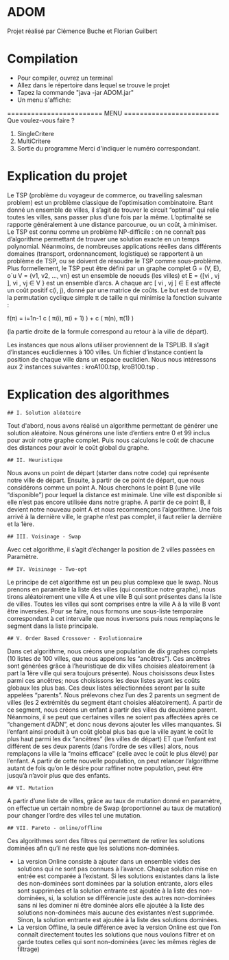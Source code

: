 # ADOM

Projet réalisé par Clémence Buche et Florian Guilbert

# Compilation
- Pour compiler, ouvrez un terminal
- Allez dans le répertoire dans lequel se trouve le projet
- Tapez la commande "java -jar ADOM.jar"
- Un menu s'affiche:  

======================== MENU ========================
Que voulez-vous faire ?
1. SingleCritere
2. MultiCritere
3. Sortie du programme
Merci d'indiquer le numéro correspondant.


# Explication du projet
Le TSP (problème du voyageur de commerce, ou travelling salesman problem) est un problème classique de l’optimisation combinatoire. Etant donné un ensemble de villes, il s’agit de trouver le circuit “optimal” qui relie toutes les villes, sans passer plus d’une fois par la même. L’optimalité se rapporte généralement à une distance parcourue, ou un coût, à minimiser. Le TSP est connu comme un problème NP-difficile : on ne connaît pas d’algorithme permettant de trouver une solution exacte en un temps polynomial. Néanmoins, de nombreuses applications réelles dans différents domaines (transport, ordonnancement, logistique) se rapportent à un problème de TSP, ou se doivent de résoudre le TSP comme sous-problème. Plus formellement, le TSP peut être défini par un graphe complet G = (V, E), o`u V = {v1, v2, ..., vn} est un ensemble de noeuds (les villes) et E = {[vi , vj ], vi , vj ∈ V } est un ensemble d’arcs. A chaque arc [  vi , vj ] ∈ E est affecté un coût positif c(i, j), donné par une matrice de coûts. Le but est de trouver la permutation cyclique simple π de taille n qui minimise la fonction suivante : 

f(π) = i=1n-1 c ( π(i), π(i + 1) ) + c ( π(n), π(1) ) 

(la partie droite de la formule correspond au retour à la ville de départ).


Les instances que nous allons utiliser proviennent de la TSPLIB. Il s’agit d’instances euclidiennes à 100 villes. Un fichier d’instance contient la position de chaque ville dans un espace euclidien. Nous nous intéressons aux 2 instances suivantes : kroA100.tsp, kroB100.tsp .


# Explication des algorithmes

	## I. Solution aléatoire
Tout d'abord, nous avons réalisé un algorithme permettant de générer une solution aléatoire. Nous générons une liste d’entiers entre 0 et 99 inclus pour avoir notre graphe complet. Puis nous calculons le coût de chacune des distances pour avoir le coût global du graphe. 


	## II. Heuristique
Nous avons un point de départ (starter dans notre code) qui représente notre ville de départ. Ensuite, à partir de ce point de départ, que nous considérons comme un point A. Nous cherchons le point B (une ville “disponible”) pour lequel la distance est minimale.
Une ville est disponible si elle n’est pas encore utilisée dans notre graphe.
A partir de ce point B, il devient notre nouveau point A et nous recommençons l’algorithme.
Une fois arrivé à la dernière ville, le graphe n’est pas complet, il faut relier la dernière et la 1ère.


	## III. Voisinage - Swap
Avec cet algorithme, il s’agit d’échanger la position de 2 villes passées en
Paramètre.


	## IV. Voisinage - Two-opt
Le principe de cet algorithme est un peu plus complexe que le swap. Nous prenons en paramètre la liste des villes (qui constitue notre graphe), nous tirons aléatoirement une ville A et une ville B qui sont présentes dans la liste de villes. Toutes les villes qui sont comprises entre la ville A à la ville B vont être inversées.
Pour se faire, nous formons une sous-liste temporaire correspondant à cet intervalle que nous inversons puis nous remplaçons le segment dans la liste principale.


	## V. Order Based Crossover - Evolutionnaire
Dans cet algorithme, nous créons une population de dix graphes complets (10 listes de 100 villes, que nous appelons les “ancêtres”). Ces ancêtres sont générées grâce à l’heuristique de dix villes choisies aléatoirement (à part la 1ère ville qui sera toujours présente). Nous choisissons deux listes parmi ces ancêtres; nous choisissons les deux listes ayant les coûts globaux les plus bas. Ces deux listes sélectionnées seront par la suite appelées “parents”. Nous prélevons chez l’un des 2 parents un segment de villes (les 2 extrémités du segment étant choisies aléatoirement). A partir de ce segment, nous créons un enfant à partir des villes du deuxième parent. Néanmoins, il se peut que certaines villes ne soient pas affectées après ce “changement d’ADN”, et donc nous devons ajouter les villes manquantes.
Si l’enfant ainsi produit à un coût global plus bas que la ville ayant le coût le plus haut parmi les dix “ancêtres” (les villes de départ) ET que l’enfant est différent de ses deux parents (dans l’ordre de ses villes) alors, nous remplaçons la ville la “moins efficace” (celle avec le coût le plus élevé) par l’enfant.
A partir de cette nouvelle population, on peut relancer l’algorithme autant de fois qu’on le désire pour raffiner notre population, peut être jusqu’à n’avoir plus que des enfants.


	## VI. Mutation
A partir d’une liste de villes, grâce au taux de mutation donné en paramètre, on effectue un certain nombre de Swap (proportionnel au taux de mutation) pour changer l’ordre des villes tel une mutation.


	## VII. Pareto - online/offline
Ces algorithmes sont des filtres qui permettent de retirer les solutions dominées afin qu’il ne reste que les solutions non-dominées.
- La version Online consiste à ajouter dans un ensemble vides des solutions qui ne sont pas connues à l’avance. Chaque solution mise en entrée est comparée à l’existant. Si les solutions existantes dans la liste des non-dominées sont dominées par la solution entrante, alors elles sont supprimées et la solution entrante est ajoutée à la liste des non-dominées, si, la solution se différencie juste des autres non-dominées sans ni les dominer ni être dominée alors elle ajoutée à la liste des solutions non-dominées mais aucune des existantes n’est supprimée. Sinon, la solution entrante est ajoutée à la liste des solutions dominées.
- La version Offline, la seule différence avec la version Online est que l’on connaît directement toutes les solutions que nous voulons filtrer et on garde toutes celles qui sont non-dominées (avec les mêmes règles de filtrage)


